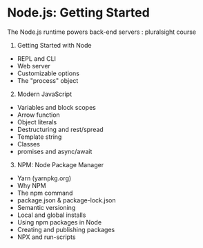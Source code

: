# Node.js: Getting Started
The Node.js runtime powers back-end servers : pluralsight course

1. Getting Started with Node
  - REPL and CLI
  - Web server
  - Customizable options
  - The "process" object

2. Modern JavaScript
  - Variables and block scopes
  - Arrow function
  - Object literals
  - Destructuring and rest/spread
  - Template string
  - Classes
  - promises and async/await

3. NPM: Node Package Manager
  - Yarn (yarnpkg.org)
  - Why NPM
  - The npm command
  - package.json & package-lock.json
  - Semantic versioning
  - Local and global installs
  - Using npm packages in Node
  - Creating and publishing packages
  - NPX and run-scripts
